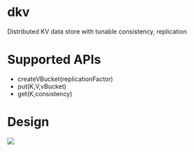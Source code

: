 # dkv
Distributed KV data store with tunable consistency, replication

# Supported APIs
* createVBucket(replicationFactor)
* put(K,V,vBucket)
* get(K,consistency)

# Design
<img src="https://github.com/flipkart-incubator/dkv/raw/master/docs/design.png">